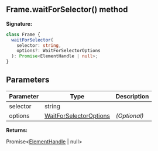 ## Frame.waitForSelector() method

**Signature:**

```typescript
class Frame {
  waitForSelector(
    selector: string,
    options?: WaitForSelectorOptions
  ): Promise<ElementHandle | null>;
}
```

## Parameters

| Parameter | Type                                                            | Description       |
| --------- | --------------------------------------------------------------- | ----------------- |
| selector  | string                                                          |                   |
| options   | [WaitForSelectorOptions](./puppeteer.waitforselectoroptions.md) | <i>(Optional)</i> |

**Returns:**

Promise&lt;[ElementHandle](./puppeteer.elementhandle.md) \| null&gt;
